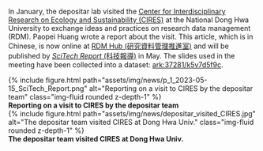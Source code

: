 In January, the depositar lab visited the [Center for Interdisciplinary Research on Ecology and Sustainability (CIRES)](https://www.cires-taiwan.org/) at the National Dong Hwa University to exchange ideas and practices on research data management (RDM). Paopei Huang wrote a report about the visit. This article, which is in Chinese, is now online at [RDM Hub (研究資料管理推進室)](https://rdm.depositar.io/showcases/20230427-CIRES-depositar-communication) and will be published by [_SciTech Report_ (科技報導)](https://www.scimonth.com.tw/archives/6388) in May. The slides used in the meeting have been collected into a dataset: [ark:37281/k5v7d5f9c](https://pid.depositar.io/ark:37281/k5v7d5f9c).

<div class="row">
    <div class="col-sm mt-3 mt-md-0">
        {% include figure.html path="assets/img/news/p_1_2023-05-15_SciTech_Report.png" alt="Reporting on a visit to CIRES by the depositar team" class="img-fluid rounded z-depth-1" %}
    </div>
</div>
<div class="caption">
    <b>Reporting on a visit to CIRES by the depositar team</b>
</div>

<div class="row">
    <div class="col-sm mt-3 mt-md-0">
        {% include figure.html path="assets/img/news/depositar_visited_CIRES.jpg" alt="The depositar team visited CIRES at Dong Hwa Univ." class="img-fluid rounded z-depth-1" %}
    </div>
</div>
<div class="caption">
    <b>The depositar team visited CIRES at Dong Hwa Univ.</b>
</div>
